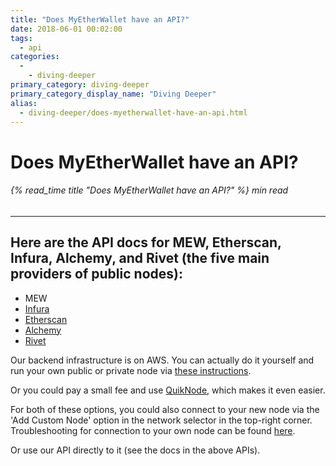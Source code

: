 ```yaml
---
title: "Does MyEtherWallet have an API?"
date: 2018-06-01 00:02:00
tags:
  - api
categories:
  - 
    - diving-deeper
primary_category: diving-deeper
primary_category_display_name: "Diving Deeper"
alias:
  - diving-deeper/does-myetherwallet-have-an-api.html
---
```


# **Does MyEtherWallet have an API?**

###### {% read_time title "Does MyEtherWallet have an API?" %} min read

* * *

## **Here are the API docs for MEW, Etherscan, Infura, Alchemy, and Rivet (the five main providers of public nodes):**

-   MEW
-   [Infura](https://infura.io/#how-to)
-   [Etherscan](https://etherscan.io/apis)
-   [Alchemy](https://docs.alchemyapi.io/)
-   [Rivet](https://rivet.cloud/)

Our backend infrastructure is on AWS. You can actually do it yourself and run your own public or private node via [these instructions](https://github.com/MyEtherWallet/docker-geth-lb).

Or you could pay a small fee and use [QuikNode](https://quiknode.io/), which makes it even easier.

For both of these options, you could also connect to your new node via the 'Add Custom Node' option in the network selector in the top-right corner. Troubleshooting for connection to your own node can be found [here](/@@@@@@/networks-and-nodes/unable-to-connect-to-custom-node/).

Or use our API directly to it (see the docs in the above APIs).
